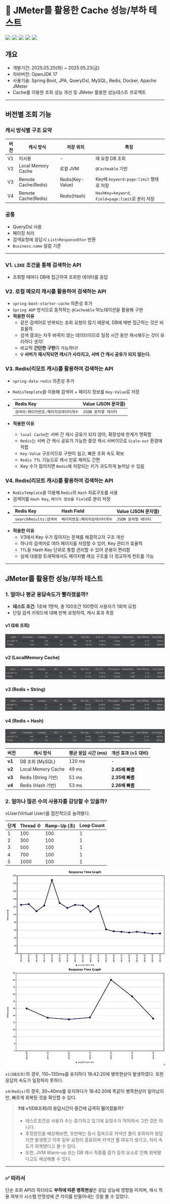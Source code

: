 # 🚀 JMeter를 활용한 Cache 성능/부하 테스트
<div style="display: flex; gap: 5px;">
<img src="https://img.shields.io/badge/Spring_Boot-6DB33F?style=for-the-badge&logo=spring-boot&logoColor=white"/>
<img src="https://img.shields.io/badge/Docker-2CA5E0?style=for-the-badge&logo=docker&logoColor=white"/>
<img src="https://img.shields.io/badge/MySQL-005C84?style=for-the-badge&logo=mysql&logoColor=white"/>
<img src="https://img.shields.io/badge/redis-CC0000.svg?&style=for-the-badge&logo=redis&logoColor=white" />
<img src="https://img.shields.io/badge/Postman-FF6C37?style=for-the-badge&logo=Postman&logoColor=white" />
</div>

##  개요
- 개발기간: 2025.05.20(화) ~ 2025.05.23(금)
- 자바버전: OpenJDK 17
- 사용기술: Spring Boot, JPA, QueryDsl, MySQL, Redis, Docker, Apache JMeter
- Cache를 이용한 조회 성능 개선 및 JMeter 활용한 성능테스트 프로젝트

---


## 버전별 조회 기능

### 캐시 방식별 구조 요약
| 버전 | 캐시 방식               | 저장 위치            | 특징                                         |
|------|---------------------|------------------|--------------------------------------------|
| V1   | 미사용                 | -                | 매 요청 DB 조회                                 |
| V2   | Local Memory Cache  | 로컬 JVM           | `@Cacheable` 기반                            |
| V3   | Remote Cache(Redis) | Redis(Key-Value) | Key에 `keyword:page:limit` 형태로 저장           |
| V4   | Remote Cache(Redis) | Redis(Hash)      | `HashKey=keyword`, `Field=page:limit`로 분리 저장 |


### 공통
- QueryDsl 사용
- 페이징 처리
- 검색요청에 응답시 `List<ResponseDto>` 반환
- `Business.name` 컬럼 기준

---

### V1. `LIKE` 조건을 통해 검색하는 API
- 조회할 때마다 DB에 접근하여 조회한 데이터를 응답
### V2. 로컬 메모리 캐시를 활용하여 검색하는 API
- `spring-boot-starter-cache` 의존성 추가
- `Spring AOP` 방식으로 동작하는 `@Cacheable` 어노테이션을 활용해 구현 
- **적용한 이유**
  - 같은 검색어로 반복되는 조회 요청이 많기 때문에, DB에 매번 접근하는 것은 비효율적
  - 검색 결과는 자주 바뀌지 않는 데이터이므로 일정 시간 동안 캐시해두는 것이 유리하다 생각!
  - 비교적 **간단한 구현**이 가능하다!
  - **💡 서버가 재시작되면 캐시가 사라지고, 서버 간 캐시 공유가 되지 않는다.**


### V3. Redis(리모트 캐시)를 활용하여 검색하는 API
- `spring-data-redis` 의존성 추가
- `RedisTemplate`을 이용해 검색어 + 페이지 정보를 `Key-Value`로  저장
- | Redis Key             | Value (JSON 문자열) |
  |-----------------------|------------------|
  | `검색어:페이지번호:페이지당데이터개수` | `JSON 문자열 데이터`   |

- **적용한 이유**
  - `local Cache`는 서버 간 캐시 공유가 되지 않아, 확장성에 한계가 명확함
  - `Redis`는 서버 간 캐시 공유가 가능한 중앙 캐시 서버이므로 `Scale-out` 환경에 적합
  - `Key-Value` 구조이므로 구현이 쉽고, 빠른 조회 속도 확보
  - `Redis TTL` 기능으로 캐시 만료 제어도 간편
  - Key 수가 많아지면 `Redis`에 저장되는 키가 과도하게 늘어날 수 있음

### V4. Redis(리모트 캐시)를 활용하여 검색하는 API
- `RedisTemplate`을 이용해 `Redis`의 `Hash` 자료구조를 사용
- 검색어를 `Hash Key`, `페이지 정보를 Field`로 분리 저장
- | Redis Key           | Hash Field        | Value (JSON 문자열) |
  |---------------------|-------------------|------------------|
  | `searchResults:검색어` | `페이지번호:페이지당데이터개수` | `JSON 문자열 데이터`   |
- **적용한 이유**
  - V3에서 Key 수가 많아지는 문제를 해결하고자 구조 개선
  - 하나의 검색어로 여러 페이지를 저장할 수 있어, Key 관리가 효율적
  - `TTL`을 Hash Key 단위로 통합 관리할 수 있어 운용이 편리함
  - 실제 대용량 트래픽에서도 페이지별 캐싱 구조를 더 정교하게 컨트롤 가능

---

## JMeter를 활용한 성능/부하 테스트

### 1. 얼마나 평균 응답속도가 빨라졌을까?
- **테스트 조건**: 1초에 1명씩, 총 100초간 100명의 사용자가 1회씩 요청
- 단일 검색 키워드에 대해 반복 요청하여, 캐시 효과 측정
#### v1 (DB 조회)
![img.png](images/v1.png)

#### v2 (LocalMemory Cache)
![img.png](images/v2.png)

#### v3 (Redis + String)
![img.png](images/v3.png)

#### v4 (Redis + Hash)
![img.png](images/v4.png)

| 버전     | 캐시 방식              | 평균 응답 시간 (ms) | 개선 효과 (v1 대비) |
| ------ | ------------------ | ------------- |---------------|
| **v1** | DB 조회 (MySQL)      | 120 ms        | -             |
| **v2** | Local Memory Cache | 49 ms         | **2.45배 빠름** |
| **v3** | Redis (String 기반)  | 51 ms         | **2.35배 빠름** |
| **v4** | Redis (Hash 기반)    | 53 ms         | **2.26배 빠름** |

### 2. 얼마나 많은 수의 사용자를 감당할 수 있을까?
vUser(Virtual User)를 점진적으로 늘려봤다.

| 단계 | Thread 수 | Ramp-Up (초) | Loop Count |
  | -- | -------- | ----------- | ---------- |
  | 1  | 100      | 100         | 1          |
  | 2  | 300      | 100         | 1          |
  | 3  | 500      | 100         | 1          |
  | 4  | 700      | 100         | 1          |
  | 5  | 1000     | 100         | 1          |

![img.png](images/v1Graph.png)
![img_1.png](images/v4Graph.png)

`v1(DB조회)`의 경우, 110~130ms를 유지하다 18:42:20에 병목현상이 발생하였다.
또한 응답의 속도가 일정하지 못하다.

`v4(Redis)`의 경우, 30~40ms를 유지하다가 18:42:20에 똑같이 병목현상이 일어났지만,
빠르게 회복된 것을 확인할 수 있다.

>**❓왜 v1(DB조회)의 응답시간이 중간에 급격히 떨어졌을까?**
>- 테스트조건상 사용자 수는 증가하고 있기에 요청수가 적어져서 그런 것은 아니다.
>- 추정원인을 예상해보면, 초반에는 동시 접속으로 커넥션 풀이 포화되어 응답 지연 발생했고 이후 일부 요청이 종료되며 커넥션 풀 여유가 생기고, 처리 속도가 회복됐다고 볼 수 있다.
>- 또한, JVM Warm-up 또는 DB 캐시 적중률 증가 등의 요소로 인해 회복됐다고도 예상해볼 수 있다.

---

### ✅ 따라서
단순 조회 API라 하더라도 **부하에 따른 병목현상**은 응답 성능에 영향을 미치며,
캐시 적용 여부가 시스템 안정성에 큰 차이를 만들어내는 것을 볼 수 있었다.
